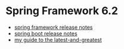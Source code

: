 # Spring Framework 6.2

* [spring framework release notes](https://github.com/spring-projects/spring-framework/wiki/Spring-Framework-6.2-Release-Notes)
* [spring boot release notes](https://docs.spring.io/spring-framework/reference/6.2-SNAPSHOT/web/webmvc-view/mvc-fragments.html)
* [my guide to the latest-and-greatest](https://spring.io/blog/2024/11/24/bootiful-34-framework)